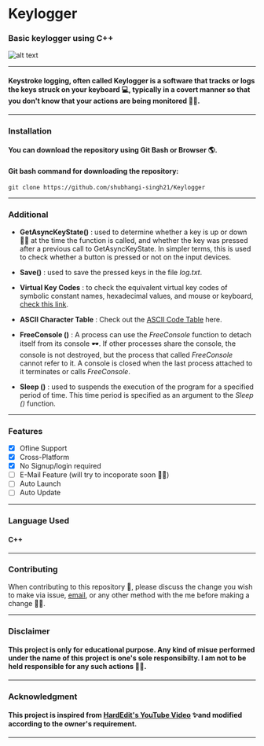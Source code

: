 # Keylogger

### Basic keylogger using C++

![alt text](https://www.macitynet.it/wp-content/uploads/2017/12/Keylogger740.jpg "Keylogger")
____
#### Keystroke logging, often called Keylogger is a software that tracks or logs the keys struck on your keyboard 💻, typically in a covert manner so that you don't know that your actions are being monitored 👩‍💻.
____
### Installation
#### You can download the repository using Git Bash or Browser 🌎.
#### Git bash command for downloading the repository:
```console
git clone https://github.com/shubhangi-singh21/Keylogger
```
____
### Additional
- **GetAsyncKeyState()** : used to determine whether a key is up or down 🔼🔽 at the time the function is called, and whether the key was pressed after a previous call to GetAsyncKeyState. In simpler terms, this is used to check whether a button is pressed or not on the input devices. 


- **Save()** : used to save the pressed keys in the file *log.txt*.


- **Virtual Key Codes** : to check the equivalent virtual key codes of symbolic constant names, hexadecimal values, and mouse or keyboard, [check this link](https://docs.microsoft.com/en-us/windows/win32/inputdev/virtual-key-codes "Microsoft VirtualKey Codes").


- **ASCII Character Table** : Check out the [ASCII Code Table](http://www.asciitable.com/ "ASCII Table") here.


- **FreeConsole ()** : A process can use the *FreeConsole* function to detach itself from its console 🕶. If other processes share the console, the console is not destroyed, but the process that called *FreeConsole* cannot refer to it. A console is closed when the last process attached to it terminates or calls *FreeConsole*. 


- **Sleep ()** : used to suspends the execution of the program for a specified period of time. This time period is specified as an argument to the *Sleep ()* function.
____
### Features
- [x] Ofline Support
- [x] Cross-Platform
- [x] No Signup/login required
- [ ] E-Mail Feature (will try to incoporate soon 👩‍💻)
- [ ] Auto Launch
- [ ] Auto Update
____
### Language Used
#### C++
____
### Contributing
When contributing to this repository 🍴, please discuss the change you wish to make via issue, [email](mailto:singhshubhangi211@gmail.com), or any other method with the me before making a change 🙋‍♂️.
____
### Disclaimer
#### This project is only for educational purpose. Any kind of misue performed under the name of this project is one's sole responsibilty. I am not to be held responsible for any such actions 💁‍♀️.
____
### Acknowledgment 
#### This project is inspired from [HardEdit's YouTube Video](https://www.youtube.com/user/HazardEdit "HazardEdit YouTube Link") ✨and modified according to the owner's requirement.
____

